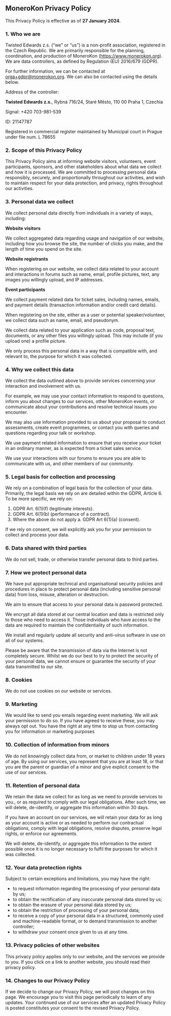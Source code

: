 ## MoneroKon Privacy Policy

This Privacy Policy is effective as of **27 January 2024**.
 
### 1. Who we are

Twisted Edwards z.s. (“we” or “us”) is a non-profit association, registered in the Czech Republic. We are primarily responsible for the planning, coordination, and production of MoneroKon (https://www.monerokon.org). We are data controllers, as defined by Regulation (EU) 2016/679 (GDPR).

For further information, we can be contacted at orga+gdpr@monerokon.org. We can also be contacted using the details below.

Address of the controller:

**Twisted Edwards z.s.**, Rybná 716/24, Staré Město, 110 00 Praha 1, Czechia


Signal: +420 703-981-539

ID: 21147787

Registered in commercial register maintained by Municipal court in Prague under file num. L 78655
 
### 2. Scope of this Privacy Policy

This Privacy Policy aims at informing website visitors, volunteers, event participants, sponsors, and other stakeholders about what data we collect and how it is processed. We are committed to processing personal data responsibly, securely, and proportionally throughout our activities, and wish to maintain respect for your data protection, and privacy, rights throughout our activities.
 
### 3. Personal data we collect

We collect personal data directly from individuals in a variety of ways, including:

**Website visitors**

We collect aggregated data regarding usage and navigation of our website, including how you browse the site, the number of clicks you make, and the length of time you spend on the site.
 
**Website registrants**

When registering on our website, we collect data related to your account and interactions in forums such as name, email, profile pictures, text, any images you willingly upload, and IP addresses.
 
**Event participants**

We collect payment related data for ticket sales, including names, emails, and payment details (transaction information and/or credit card details).

When registering on the site, either as a user or potential speaker/volunteer, we collect  data such as name, email, and pseudonym.

We collect data related to your application such as code, proposal text, documents, or any other files you willingly upload. This may include (if you upload one) a profile picture.
 
We only process this personal data in a way that is compatible with, and relevant to, the purpose for which it was collected.
 
### 4. Why we collect this data

We collect the data outlined above to provide services concerning your interaction and involvement with us.

For example, we may use your contact information to respond to questions, inform you about changes to our services, other MoneroKon events, or communicate about your contributions and resolve technical issues you encounter.

We may also use information provided to us about your proposal to conduct assessments, create event programmes, or contact you with queries and questions regarding your talk or workshop.

We use payment related information to ensure that you receive your ticket in an ordinary manner, as is expected from a ticket sales service.

We use your interactions with our forums to ensure you are able to communicate with us, and other members of our community.
 
### 5. Legal basis for collection and processing

We rely on a combination of legal basis for the collection of your data. Primarily, the legal basis we rely on are detailed within the GDPR, Article 6. To be more specific, we rely on:

1. GDPR Art. 6(1)(f) (legitimate interests).
2. GDPR Art. 6(1)(b) (performance of a contract).
3. Where the above do not apply
a. GDPR Art 6(1)(a) (consent).

If we rely on consent, we will explicitly ask you for your permission to collect and process your data.
 
### 6. Data shared with third parties

We do not sell, trade, or otherwise transfer personal data to third parties.

### 7. How we protect personal data

We have put appropriate technical and organisational security policies and procedures in place to protect personal data (including sensitive personal data) from loss, misuse, alteration or destruction.

We aim to ensure that access to your personal data is password protected.

We encrypt all data stored at our central location and data is restricted only to those who need to access it. Those individuals who have access to the data are required to maintain the confidentiality of such information.

We install and regularly update all security and anti-virus software in use on all of our systems.

Please be aware that the transmission of data via the Internet is not completely secure. Whilst we do our best to try to protect the security of your personal data, we cannot ensure or guarantee the security of your data transmitted to our site.

### 8. Cookies

We do not use cookies on our website or services.

### 9. Marketing

We would like to send you emails regarding event marketing. We will ask your permission to do so. If you have agreed to receive these, you may always opt out. You have the right at any time to stop us from contacting you for information or marketing purposes

### 10. Collection of information from minors

We do not knowingly collect data from, or market to children under 18 years of age. By using our services, you represent that you are at least 18, or that you are the parent or guardian  of a minor and give explicit consent to the use of our services.

### 11. Retention of personal data

We retain the data we collect for as long as we need to provide services to you., or as required to comply with our legal obligations. After such time, we will delete, de-identify, or aggregate this information within 30 days.

If you have an account on our services, we will retain your data for as long as your account is active or as needed to perform our contractual obligations, comply with legal obligations, resolve disputes, preserve legal rights, or enforce our agreements.
 
We will delete, de-identify, or aggregate this information to the extent possible once it is no longer necessary to fulfil the purposes for which it was collected.

### 12. Your data protection rights

Subject to certain exceptions and limitations, you may have the right:
- to request information regarding the processing of your personal data by us;
- to obtain the rectification of any inaccurate personal data stored by us;
- to obtain the erasure of your personal data stored by us;
- to obtain the restriction of processing of your personal data;
- to receive a copy of your personal data in a structured, commonly used and machine-readable format, or to demand transmission to another controller;
- to withdraw your consent once given to us at any time.

### 13. Privacy policies of other websites

This privacy policy applies only to our website, and the services we provide to you. If you click on a link to another website, you should read their privacy policy.

### 14. Changes to our Privacy Policy

If we decide to change our Privacy Policy, we will post changes on this page. We encourage you to visit this page periodically to learn of any updates. Your continued use of our services after an updated Privacy Policy is posted constitutes your consent to the revised Privacy Policy.
 
